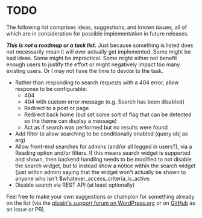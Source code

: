 # TODO

The following list comprises ideas, suggestions, and known issues, all of which are in consideration for possible implementation in future releases.

***This is not a roadmap or a task list.*** Just because something is listed does not necessarily mean it will ever actually get implemented. Some might be bad ideas. Some might be impractical. Some might either not benefit enough users to justify the effort or might negatively impact too many existing users. Or I may not have the time to devote to the task.

* Rather than responding to search requests with a 404 error, allow response to be configurable:
  - 404
  - 404 with custom error message (e.g. Search has been disabled)
  - Redirect to a post or page
  - Redirect back home (but set some sort of flag that can be detected so the theme can display a message)
  - Act as if search was performed but no results were found
* Add filter to allow searching to be conditionally enabled (query obj as arg)
* Allow front-end searches for admins (and/or all logged in users?), via a Reading option and/or filters.
  If this means search widget is supported and shown, then backend handling needs to be modified to not disable the search widget, but to instead show a notice within the search widget (just within admin) saying that the widget won't actually be shown to anyone who isn't $whatever_access_criteria_is_active.
* Disable search via REST API (at least optionally)

Feel free to make your own suggestions or champion for something already on the list (via the [plugin's support forum on WordPress.org](https://wordpress.org/support/plugin/disable-search/) or on [GitHub](https://github.com/coffee2code/disable-search/) as an issue or PR).
